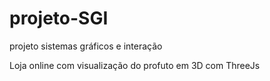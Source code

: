 # projeto-SGI
projeto sistemas gráficos e interação

Loja online com visualização do profuto em 3D com ThreeJs
